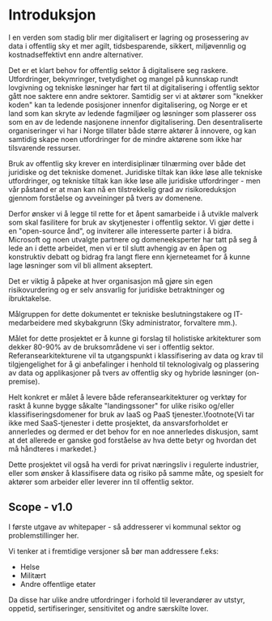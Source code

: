 # Introduksjon

I en verden som stadig blir mer digitalisert er lagring og prosessering av data i offentlig sky et mer agilt, tidsbesparende, sikkert, miljøvennlig og kostnadseffektivt enn andre alternativer.

Det er et klart behov for offentlig sektor å digitalisere seg raskere. Utfordringer, bekymringer, tvetydighet og mangel på kunnskap rundt lovgivning og tekniske løsninger har ført til at  digitalisering i offentlig sektor gått noe saktere enn andre sektorer. Samtidig ser vi at aktører som "knekker koden" kan ta ledende posisjoner innenfor digitalisering, og Norge er et land som kan skryte av ledende fagmiljøer og løsninger som plasserer oss som en av de ledende nasjonene innenfor digitalisering. Den desentraliserte organiseringer vi har i Norge tillater både større aktører å innovere, og kan samtidig skape noen utfordringer for de mindre aktørene som ikke har tilsvarende ressurser.

Bruk av offentlig sky krever en interdisiplinær tilnærming over både det juridiske og det tekniske domenet. Juridiske tiltak kan ikke løse alle tekniske utfordringer, og tekniske tiltak kan ikke løse alle juridiske utfordringer - men vår påstand er at man kan nå en tilstrekkelig grad av risikoreduksjon gjennom forståelse og avveininger på tvers av domenene.

Derfor ønsker vi å legge til rette for et åpent samarbeide i å utvikle malverk som skal fasilitere for bruk av skytjenester i offentlig sektor. Vi gjør dette i en "open-source ånd", og inviterer alle interesserte parter i å bidra. Microsoft og noen utvalgte partnere og domeneeksperter har tatt på seg å lede an i dette arbeidet, men vi er til slutt avhengig av en åpen og konstruktiv debatt og bidrag fra langt flere enn kjerneteamet for å kunne lage løsninger som vil bli allment akseptert.

Det er viktig å påpeke at hver organisasjon må gjøre sin egen risikovurdering og er selv ansvarlig for juridiske betraktninger og ibruktakelse.

Målgruppen for dette dokumentet er tekniske beslutningstakere og IT-medarbeidere med skybakgrunn (Sky administrator, forvaltere mm.).    

Målet for dette prosjektet er å kunne gi forslag til holistiske arkitekturer som dekker 80-90% av de bruksområdene vi ser i offentlig sektor. Referansearkitekturene vil ta utgangspunkt i klassifisering av data og krav til tilgjengelighet for å gi anbefalinger i henhold til teknologivalg og plassering av data og applikasjoner på tvers av offentlig sky og hybride løsninger (on-premise).

Helt konkret er målet å levere både referansearkitekturer og verktøy for raskt å kunne bygge såkalte "landingssoner" for ulike risiko og/eller klassifiseringsdomener for bruk av IaaS og PaaS tjenester.\footnote{Vi tar ikke med SaaS-tjenester i dette prosjektet, da ansvarsforholdet er annerledes og dermed er det behov for en noe annerledes diskusjon, samt at det allerede er ganske god forståelse av hva dette betyr og hvordan det må håndteres i markedet.}

Dette prosjektet vil også ha verdi for privat næringsliv i regulerte industrier, eller som ønsker å klassifisere data og risiko på samme måte, og spesielt for aktører som arbeider eller leverer inn til offentlig sektor.

## Scope - v1.0
I første utgave av whitepaper - så addresserer vi kommunal sektor og problemstillinger her.

Vi tenker at i fremtidige versjoner så bør man addressere f.eks:

 - Helse 
 - Militært
 - Andre offentlige etater

Da disse har ulike andre utfordringer i forhold til leverandører av utstyr, oppetid, sertifiseringer, sensitivitet og andre særskilte lover.